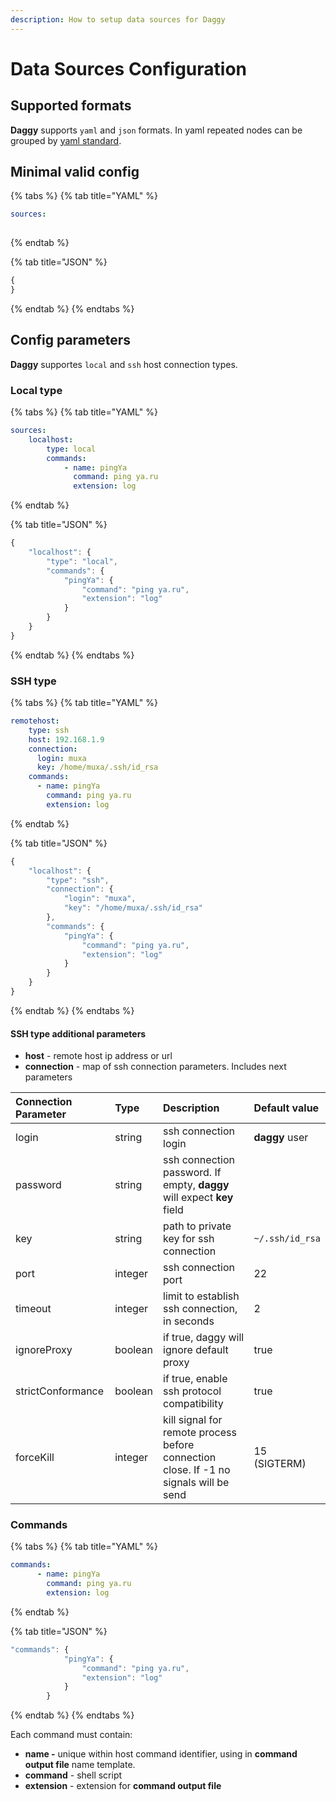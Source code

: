```yaml
---
description: How to setup data sources for Daggy
---
```


# Data Sources Configuration

## Supported formats

**Daggy** supports `yaml` and `json` formats. In yaml repeated nodes can be grouped by [yaml standard](https://yaml.org/spec/1.2/spec.html#id2785586).

## Minimal valid config

{% tabs %}
{% tab title="YAML" %}
```yaml
sources:
    
```
{% endtab %}

{% tab title="JSON" %}
```javascript
{
}
```
{% endtab %}
{% endtabs %}

## Config parameters

**Daggy** supportes `local` and `ssh` host connection types.

### Local type

{% tabs %}
{% tab title="YAML" %}
```yaml
sources:
    localhost:
        type: local
        commands:
            - name: pingYa
              command: ping ya.ru
              extension: log
```
{% endtab %}

{% tab title="JSON" %}
```javascript
{
    "localhost": {
        "type": "local",
        "commands": {
            "pingYa": {
                "command": "ping ya.ru",
                "extension": "log"
            }
        }
    }
}
```
{% endtab %}
{% endtabs %}

### SSH type

{% tabs %}
{% tab title="YAML" %}
```yaml
remotehost:
    type: ssh
    host: 192.168.1.9
    connection:
      login: muxa
      key: /home/muxa/.ssh/id_rsa
    commands:
      - name: pingYa
        command: ping ya.ru
        extension: log
```
{% endtab %}

{% tab title="JSON" %}


```javascript
{
    "localhost": {
        "type": "ssh",
        "connection": {
            "login": "muxa",
            "key": "/home/muxa/.ssh/id_rsa"
        },
        "commands": {
            "pingYa": {
                "command": "ping ya.ru",
                "extension": "log"
            }
        }
    }
}
```
{% endtab %}
{% endtabs %}

#### SSH type additional parameters

* **host** - remote host ip address or url
* **connection** - map of ssh connection parameters. Includes next parameters

| Connection Parameter | Type | Description | Default value |
| :--- | :--- | :--- | :--- |
| login | string | ssh connection login | **daggy** user |
| password | string | ssh connection password. If empty, **daggy** will expect **key** field |  |
| key | string | path to private key for ssh connection | `~/.ssh/id_rsa` |
| port | integer | ssh connection port | 22 |
| timeout | integer |  limit to establish ssh connection, in seconds | 2 |
| ignoreProxy | boolean | if true, daggy will ignore default proxy | true |
| strictConformance | boolean | if true, enable ssh protocol compatibility | true |
| forceKill | integer | kill signal for remote process before connection close. If -1 no signals will be send  | 15 \(SIGTERM\) |

### Commands

{% tabs %}
{% tab title="YAML" %}
```yaml
commands:
      - name: pingYa
        command: ping ya.ru
        extension: log
```
{% endtab %}

{% tab title="JSON" %}
```javascript
"commands": {
            "pingYa": {
                "command": "ping ya.ru",
                "extension": "log"
            }
        }
```
{% endtab %}
{% endtabs %}

Each command must contain:

* **name -** unique within host command identifier, using in **command output file** name template.
* **command** - shell script
* **extension** - extension for **command output file**

  

